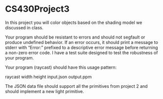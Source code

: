 # CS430Project3
In this project you will color objects based on the shading model
we discussed in class.

Your program should be resistant to errors and should not segfault or produce undefined
behavior. If an error occurs, it should print a message to stderr with “Error:” prefixed to a
descriptive error message before returning a non-zero error code. I have a test suite designed to
test the robustness of your program.

Your program (raycast) should have this usage pattern:

raycast width height input.json output.ppm

The JSON data file should support all the primitives from project 2 and should implement a new
light primitive.

